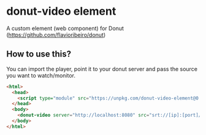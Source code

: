 # donut-video element
A custom element (web component) for Donut (https://github.com/flavioribeiro/donut)

## How to use this?

You can import the player, point it to your donut server and pass the source you want to watch/monitor.

```html
<html>
  <head>
    <script type="module" src="https://unpkg.com/donut-video-element@0.0.1"></script>
  </head>
  <body>
    <donut-video server="http://localhost:8080" src="srt://[ip]:[port]/[stream-id]" controls autoplay />
  </body>
</html>
```

